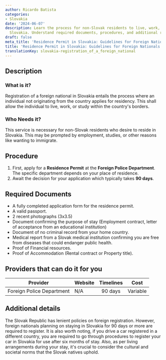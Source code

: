 ```yaml
---
author: Ricardo Batista
categories:
- Slovakia
date: '2024-06-07'
description: Learn the process for non-Slovak residents to live, work, or study in
  Slovakia. Understand required documents, procedures, and additional regulations.
draft: false
meta_title: 'Residence Permit in Slovakia: Guidelines for Foreign Nationals'
title: 'Residence Permit in Slovakia: Guidelines for Foreign Nationals'
translationKey: slovakia-registration_of_a_foreign_national
---
```



## Description
### What is it?
Registration of a foreign national in Slovakia entails the process where an individual not originating from the country applies for residency. This shall allow the individual to live, work, or study within the country's borders. 

### Who Needs it?
This service is necessary for non-Slovak residents who desire to reside in Slovakia. This may be prompted by employment, studies, or other reasons like wanting to immigrate. 

## Procedure
1. First, apply for a **Residence Permit** at the **Foreign Police Department**. The specific department depends on your place of residence.
2. Await the decision for your application which typically takes **90 days**. 

## Required Documents
- A fully completed application form for the residence permit. 
- A valid passport.
- 2 recent photographs (3x3.5)
- Document confirming the purpose of stay (Employment contract, letter of acceptance from an educational institution)
- Document of no criminal record from your home country.
- Medical report from a Slovak medical institution confirming you are free from diseases that could endanger public health.
- Proof of Financial resources.
- Proof of Accommodation (Rental contract or Property title).

## Providers that can do it for you

| Provider        |     Website     |     Timelines    |       Cost      |
| --------------- | --------------- |  :-------------: | :-------------: |
| Foreign Police Department| N/A |      90 days      |        Variable       |

## Additional details
The Slovak Republic has lenient policies on foreign registration. However, foreign nationals planning on staying in Slovakia for 90 days or more are required to register. It is also worth noting, if you drive a car registered in a different country, you are required to go through procedures to register your car in Slovakia for use after six months of stay. Also, as per living arrangements during your stay, it's crucial to consider the cultural and societal norms that the Slovak natives uphold.